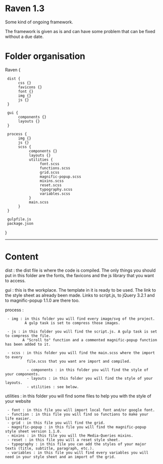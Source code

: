 # Raven 1.3
Some kind of ongoing framework.

The framework is given as is and can have some problem that can be fixed without a due date.

Folder organisation
==========================================

Raven {

     dist {
          css {}
          favicons {}
          font {}
          img {}
          js {}
     }

     gui {
          components {}
          layouts {}
     }

     process {
          img {}
          js {}
          scss {
               components {}
               layouts {}
               utilities {
                    font.scss
                    functions.scss
                    grid.scss
                    magnific-popup.scss
                    mixins.scss
                    reset.scss
                    typography.scss
                    variables.scss
               }
               main.scss
          }
     }

     gulpfile.js
     package.json

}


------------------------------------------


Content
==========================================

dist : the dist file is where the code is compiled. The only things you should
       put in this folder are the fonts, the favicons and the js library that you want to access.

gui : this is the workplace. The template in it is ready to be used. The link
      to the style sheet as already been made. Links to script.js, to jQuery 3.2.1
      and to magnific-popup 1.1.0 are there too.

process :

     - img : in this folder you will find every image/svg of the project.
             A gulp task is set to compress those images.

     - js : in this folder you will find the script.js. A gulp task is set to compress the file.
            A "Scroll to" function and a commented magnific-popup function has been added to it.

     - scss : in this folder you will find the main.scss where the import to every
              file.scss that you want are import and compiled.

              - components : in this folder you will find the style of your components.
              - layouts : in this folder you will find the style of your layouts.
              - utilities : see below.

utilities : in this folder you will find some files to help you with the style of your website

     - font : in this file you will import local font and/or google font.
     - function : in this file you will find so functions to make your life easier.
     - grid : in this file you will find the grid.
     - magnific-popup : in this file you will find the magnific-popup style sheet version 1.1.0.
     - mixins : in this file you will the Media-Queries mixins.
     - reset : in this file you will a reset style sheet.
     - typography : in this file you can add the styles of your major texts (title, subtitle, paragraph, etc.).
     - variables : in this file you will find every variables you will need in your style sheet and an import of the grid.
